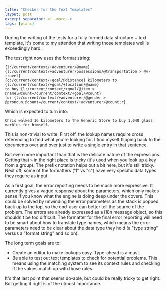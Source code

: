 ```yaml
---
title: "Checker for the Text Templates"
layout: post
excerpt_separator: <!--more-->
tags: [plans]
---
```


During the writing of the tests for a fully formed data structure + text template, it's come to my attention that writing those templates well is exceedingly hard.

<!--more-->

The test right now uses the format string:

```
{l:/current/context/+adventurer/@name} {l:/current/context/+adventurer/possessions/@transportation > @v-travel}
{c:/current/context/+goal/@distance} kilometers to {l:/current/context/+goal/+location/@name}
to buy {l:/current/context/+goal/@item > @name,@count=/current/context/+goal/@count}
for {l:/current/context/+adventurer/@gender > @pronoun,@count=/current/context/+adventurer/@count;r}.
```

Which is expected to turn into:

```
Chris walked 16 kilometers to The Generic Store to buy 1,040 glass marbles for himself.
```

This is non-trivial to write.  First off, the lookup names require cross referencing to find what you're looking for.  I find myself flipping back to the documents over and over just to write a single entry in that sentence.

But even more important than that is the delicate nature of the expressions.  Getting that `>` in the right place is tricky (it's used when you look up a key from a group).  The prefix notation helps out a bit here, but it's still tricky.  Next off, some of the formatters ("l" vs "c") have very specific data types they require as input.

As a first goal, the error reporting needs to be much more expressive.  It currently gives a vague response about the parameters, which only makes sense if you know what the engine is doing deep under the covers.  This could be solved by unwinding the error parameters as the stack is popped back up to the top, so the end-user can better tell the source of the problem.  The errors are already expressed as a i18n message object, so this shouldn't be too difficult.  The formatter for the final error reporting will need to be smart about how to translate type names, which means the error parameters need to be clear about the data type they hold (a "type string" versus a "format string" and so on).

The long term goals are to:

* Create an editor to make lookups easy.  Type-ahead is a must.
* Be able to test out text templates to check for potential problems.  This means using the matching system to see its context rules and checking if the values match up with those rules.

It's that last point that seems do-able, but could be really tricky to get right.  But getting it right is of the utmost importance.

